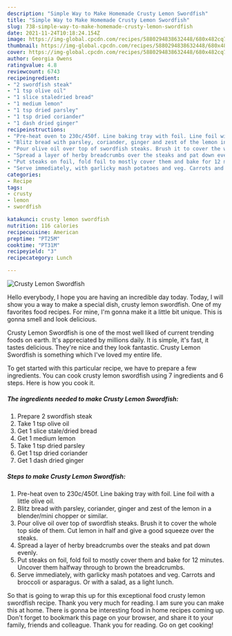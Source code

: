 ```yaml
---
description: "Simple Way to Make Homemade Crusty Lemon Swordfish"
title: "Simple Way to Make Homemade Crusty Lemon Swordfish"
slug: 738-simple-way-to-make-homemade-crusty-lemon-swordfish
date: 2021-11-24T10:18:24.154Z
image: https://img-global.cpcdn.com/recipes/5880294838632448/680x482cq70/crusty-lemon-swordfish-recipe-main-photo.jpg
thumbnail: https://img-global.cpcdn.com/recipes/5880294838632448/680x482cq70/crusty-lemon-swordfish-recipe-main-photo.jpg
cover: https://img-global.cpcdn.com/recipes/5880294838632448/680x482cq70/crusty-lemon-swordfish-recipe-main-photo.jpg
author: Georgia Owens
ratingvalue: 4.8
reviewcount: 6743
recipeingredient:
- "2 swordfish steak"
- "1 tsp olive oil"
- "1 slice staledried bread"
- "1 medium lemon"
- "1 tsp dried parsley"
- "1 tsp dried coriander"
- "1 dash dried ginger"
recipeinstructions:
- "Pre-heat oven to 230c/450f. Line baking tray with foil. Line foil with a little olive oil."
- "Blitz bread with parsley, coriander, ginger and zest of the lemon in a blender/mini chopper or similar."
- "Pour olive oil over top of swordfish steaks. Brush it to cover the whole top side of them. Cut lemon in half and give a good squeeze over the steaks."
- "Spread a layer of herby breadcrumbs over the steaks and pat down evenly."
- "Put steaks on foil, fold foil to mostly cover them and bake for 12 minutes. Uncover them halfway through to brown the breadcrumbs."
- "Serve immediately, with garlicky mash potatoes and veg. Carrots and broccoli or asparagus. Or with a salad, as a light lunch."
categories:
- Recipe
tags:
- crusty
- lemon
- swordfish

katakunci: crusty lemon swordfish 
nutrition: 116 calories
recipecuisine: American
preptime: "PT25M"
cooktime: "PT31M"
recipeyield: "3"
recipecategory: Lunch

---
```



![Crusty Lemon Swordfish](https://img-global.cpcdn.com/recipes/5880294838632448/680x482cq70/crusty-lemon-swordfish-recipe-main-photo.jpg)

Hello everybody, I hope you are having an incredible day today. Today, I will show you a way to make a special dish, crusty lemon swordfish. One of my favorites food recipes. For mine, I'm gonna make it a little bit unique. This is gonna smell and look delicious.



Crusty Lemon Swordfish is one of the most well liked of current trending foods on earth. It's appreciated by millions daily. It is simple, it's fast, it tastes delicious. They're nice and they look fantastic. Crusty Lemon Swordfish is something which I've loved my entire life.


To get started with this particular recipe, we have to prepare a few ingredients. You can cook crusty lemon swordfish using 7 ingredients and 6 steps. Here is how you cook it.

<!--inarticleads1-->

##### The ingredients needed to make Crusty Lemon Swordfish:

1. Prepare 2 swordfish steak
1. Take 1 tsp olive oil
1. Get 1 slice stale/dried bread
1. Get 1 medium lemon
1. Take 1 tsp dried parsley
1. Get 1 tsp dried coriander
1. Get 1 dash dried ginger




<!--inarticleads2-->

##### Steps to make Crusty Lemon Swordfish:

1. Pre-heat oven to 230c/450f. Line baking tray with foil. Line foil with a little olive oil.
1. Blitz bread with parsley, coriander, ginger and zest of the lemon in a blender/mini chopper or similar.
1. Pour olive oil over top of swordfish steaks. Brush it to cover the whole top side of them. Cut lemon in half and give a good squeeze over the steaks.
1. Spread a layer of herby breadcrumbs over the steaks and pat down evenly.
1. Put steaks on foil, fold foil to mostly cover them and bake for 12 minutes. Uncover them halfway through to brown the breadcrumbs.
1. Serve immediately, with garlicky mash potatoes and veg. Carrots and broccoli or asparagus. Or with a salad, as a light lunch.




So that is going to wrap this up for this exceptional food crusty lemon swordfish recipe. Thank you very much for reading. I am sure you can make this at home. There is gonna be interesting food in home recipes coming up. Don't forget to bookmark this page on your browser, and share it to your family, friends and colleague. Thank you for reading. Go on get cooking!
